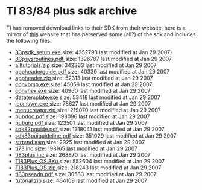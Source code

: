 # TI 83/84 plus sdk archive

TI has removed download links to their SDK from their website, here is a mirror of [this](https://isa.umh.es/calc/TI/TI83-84SDK/) website that has perserved some (all?) of the sdk and includes the following files.


- [83psdk_setup.exe     ](https://github.com/HeronErin/TI83-84-sdk-archive/raw/main/83psdk_setup.exe     ) size: 4352793 last modified at Jan 29 2007)
- [83psysroutines.pdf   ](https://github.com/HeronErin/TI83-84-sdk-archive/raw/main/83psysroutines.pdf   ) size: 1326787 last modified at Jan 29 2007
- [alltutorials.zip     ](https://github.com/HeronErin/TI83-84-sdk-archive/raw/main/alltutorials.zip     ) size: 342363  last modified at Jan 29 2007
- [appheaderguide.pdf   ](https://github.com/HeronErin/TI83-84-sdk-archive/raw/main/appheaderguide.pdf   ) size: 40330   last modified at Jan 29 2007
- [appheader.zip        ](https://github.com/HeronErin/TI83-84-sdk-archive/raw/main/appheader.zip        ) size: 52313   last modified at Jan 29 2007
- [convbmp.exe          ](https://github.com/HeronErin/TI83-84-sdk-archive/raw/main/convbmp.exe          ) size: 45056   last modified at Jan 29 2007
- [convhex.exe          ](https://github.com/HeronErin/TI83-84-sdk-archive/raw/main/convhex.exe          ) size: 40960   last modified at Jan 29 2007
- [datatemplate.exe     ](https://github.com/HeronErin/TI83-84-sdk-archive/raw/main/datatemplate.exe     ) size: 53418   last modified at Jan 29 2007
- [icomsym.exe          ](https://github.com/HeronErin/TI83-84-sdk-archive/raw/main/icomsym.exe          ) size: 78627   last modified at Jan 29 2007
- [menucreator.zip      ](https://github.com/HeronErin/TI83-84-sdk-archive/raw/main/menucreator.zip      ) size: 219070  last modified at Jan 29 2007
- [pubdoc.pdf           ](https://github.com/HeronErin/TI83-84-sdk-archive/raw/main/pubdoc.pdf           ) size: 198096  last modified at Jan 29 2007
- [pubqrg.pdf           ](https://github.com/HeronErin/TI83-84-sdk-archive/raw/main/pubqrg.pdf           ) size: 123501  last modified at Jan 29 2007
- [sdk83pguide.pdf      ](https://github.com/HeronErin/TI83-84-sdk-archive/raw/main/sdk83pguide.pdf      ) size: 1318041 last modified at Jan 29 2007
- [sdk83puiguideline.pdf](https://github.com/HeronErin/TI83-84-sdk-archive/raw/main/sdk83puiguideline.pdf) size: 351029  last modified at Jan 29 2007
- [strtend.asm          ](https://github.com/HeronErin/TI83-84-sdk-archive/raw/main/strtend.asm          ) size: 2925    last modified at Jan 29 2007
- [ti73.inc             ](https://github.com/HeronErin/TI83-84-sdk-archive/raw/main/ti73.inc             ) size: 198165  last modified at Jan 29 2007
- [ti83plus.inc         ](https://github.com/HeronErin/TI83-84-sdk-archive/raw/main/ti83plus.inc         ) size: 268870  last modified at Jan 29 2007
- [TI83Plus_OS.8Xu      ](https://github.com/HeronErin/TI83-84-sdk-archive/raw/main/TI83Plus_OS.8Xu      ) size: 552604  last modified at Jan 29 2007
- [TI83Plus_OS.zip      ](https://github.com/HeronErin/TI83-84-sdk-archive/raw/main/TI83Plus_OS.zip      ) size: 218243  last modified at Jan 29 2007
- [ti83pseadn.pdf       ](https://github.com/HeronErin/TI83-84-sdk-archive/raw/main/ti83pseadn.pdf       ) size: 30583   last modified at Jan 29 2007
- [tutorial.zip         ](https://github.com/HeronErin/TI83-84-sdk-archive/raw/main/tutorial.zip         ) size: 464109  last modified at Jan 29 2007

